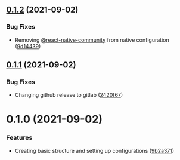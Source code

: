 ## [0.1.2](https://gitlab.com/focus-ventures/level-up-utilities/compare/v0.1.1...v0.1.2) (2021-09-02)


### Bug Fixes

* Removing [@react-native-community](https://gitlab.com/react-native-community) from native configuration ([9d14439](https://gitlab.com/focus-ventures/level-up-utilities/commit/9d14439f61bcce5deae2cee417cfe286ff9b0f29))

## [0.1.1](https://gitlab.com/focus-ventures/level-up-utilities/compare/v0.1.0...v0.1.1) (2021-09-02)


### Bug Fixes

* Changing github release to gitlab ([2420f67](https://gitlab.com/focus-ventures/level-up-utilities/commit/2420f679d49160c40c7f98a235e144ea7be21535))

# 0.1.0 (2021-09-02)


### Features

* Creating basic structure and setting up configurations ([9b2a371](https://gitlab.com/focus-ventures/level-up-utilities/commit/9b2a3718e452a37cb5dfc02fc6cff90c54a1fd4a))

